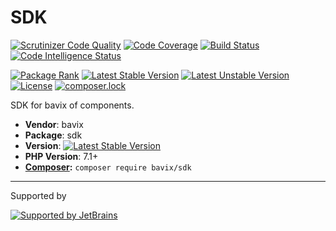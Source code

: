 # SDK

[![Scrutinizer Code Quality](https://scrutinizer-ci.com/g/bavix/sdk/badges/quality-score.png?b=master)](https://scrutinizer-ci.com/g/bavix/sdk/?branch=master)
[![Code Coverage](https://scrutinizer-ci.com/g/bavix/sdk/badges/coverage.png?b=master)](https://scrutinizer-ci.com/g/bavix/sdk/?branch=master)
[![Build Status](https://scrutinizer-ci.com/g/bavix/sdk/badges/build.png?b=master)](https://scrutinizer-ci.com/g/bavix/sdk/build-status/master)
[![Code Intelligence Status](https://scrutinizer-ci.com/g/bavix/sdk/badges/code-intelligence.svg?b=master)](https://scrutinizer-ci.com/code-intelligence)

[![Package Rank](https://phppackages.org/p/bavix/sdk/badge/rank.svg)](https://packagist.org/packages/bavix/sdk)
[![Latest Stable Version](https://poser.pugx.org/bavix/sdk/v/stable)](https://packagist.org/packages/bavix/sdk)
[![Latest Unstable Version](https://poser.pugx.org/bavix/sdk/v/unstable)](https://packagist.org/packages/bavix/sdk)
[![License](https://poser.pugx.org/bavix/sdk/license)](https://packagist.org/packages/bavix/sdk)
[![composer.lock](https://poser.pugx.org/bavix/sdk/composerlock)](https://packagist.org/packages/bavix/sdk)

SDK for bavix of components.

* **Vendor**: bavix
* **Package**: sdk
* **Version**: [![Latest Stable Version](https://poser.pugx.org/bavix/sdk/v/stable)](https://packagist.org/packages/bavix/sdk)
* **PHP Version**: 7.1+ 
* **[Composer](https://getcomposer.org/):** `composer require bavix/sdk`

---
Supported by

[![Supported by JetBrains](https://cdn.rawgit.com/bavix/development-through/46475b4b/jetbrains.svg)](https://www.jetbrains.com/)
